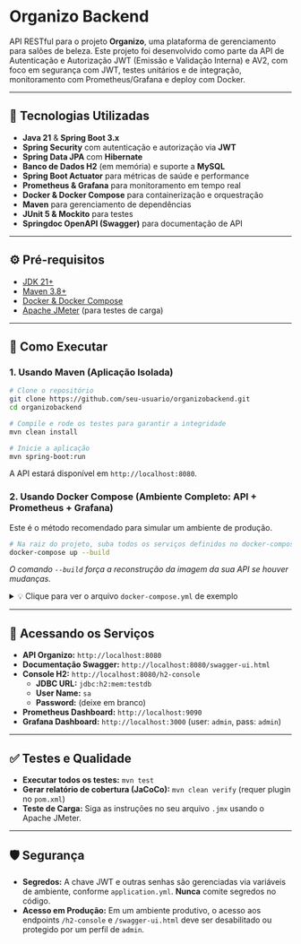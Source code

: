 # Organizo Backend

API RESTful para o projeto **Organizo**, uma plataforma de gerenciamento para salões de beleza. Este projeto foi desenvolvido como parte da API de Autenticação e Autorização JWT (Emissão e Validação Interna) e AV2, com foco em segurança com JWT, testes unitários e de integração, monitoramento com Prometheus/Grafana e deploy com Docker.

---

## 🚀 Tecnologias Utilizadas

- **Java 21** & **Spring Boot 3.x**
- **Spring Security** com autenticação e autorização via **JWT**
- **Spring Data JPA** com **Hibernate**
- **Banco de Dados H2** (em memória) e suporte a **MySQL**
- **Spring Boot Actuator** para métricas de saúde e performance
- **Prometheus & Grafana** para monitoramento em tempo real
- **Docker & Docker Compose** para containerização e orquestração
- **Maven** para gerenciamento de dependências
- **JUnit 5 & Mockito** para testes
- **Springdoc OpenAPI (Swagger)** para documentação de API

---

## ⚙️ Pré-requisitos

- [JDK 21+](https://www.oracle.com/java/technologies/downloads/)
- [Maven 3.8+](https://maven.apache.org/download.cgi)
- [Docker & Docker Compose](https://www.docker.com/products/docker-desktop/)
- [Apache JMeter](https://jmeter.apache.org/download_jmeter.cgi) (para testes de carga)

---

## 🏁 Como Executar

### 1. Usando Maven (Aplicação Isolada)

```bash
# Clone o repositório
git clone https://github.com/seu-usuario/organizobackend.git
cd organizobackend

# Compile e rode os testes para garantir a integridade
mvn clean install

# Inicie a aplicação
mvn spring-boot:run
```
A API estará disponível em `http://localhost:8080`.

### 2. Usando Docker Compose (Ambiente Completo: API + Prometheus + Grafana)

Este é o método recomendado para simular um ambiente de produção.

```bash
# Na raiz do projeto, suba todos os serviços definidos no docker-compose.yml
docker-compose up --build
```
*O comando `--build` força a reconstrução da imagem da sua API se houver mudanças.*

<details>
<summary>💡 Clique para ver o arquivo <code>docker-compose.yml</code> de exemplo</summary>

```yaml
# docker-compose.yml
version: '3.8'

services:
  # Serviço da sua API Spring Boot
  organizobackend:
    build: . # Constrói a imagem a partir do Dockerfile na raiz
    container_name: organizo-backend-app
    ports:
      - "8080:8080"
    environment:
      # Passe variáveis de ambiente para o container
      - JWT_SECRET=minha_chave_super_secreta_para_o_compose_123
      - JWT_EXPIRATION=86400000 # 24 horas
    networks:
      - organizo-net

  # Serviço do Prometheus para coletar métricas
  prometheus:
    image: prom/prometheus:v2.47.2
    container_name: prometheus
    ports:
      - "9090:9090"
    volumes:
      # Mapeia o seu arquivo de configuração local para dentro do container
      - ./prometheus.yml:/etc/prometheus/prometheus.yml
    command:
      - '--config.file=/etc/prometheus/prometheus.yml'
    networks:
      - organizo-net

  # Serviço do Grafana para visualizar as métricas
  grafana:
    image: grafana/grafana-oss:10.2.2
    container_name: grafana
    ports:
      - "3000:3000"
    environment:
      - GF_SECURITY_ADMIN_USER=admin
      - GF_SECURITY_ADMIN_PASSWORD=admin
    networks:
      - organizo-net

networks:
  organizo-net:
    driver: bridge
```
</details>

---

## 📖 Acessando os Serviços

- **API Organizo:** `http://localhost:8080`
- **Documentação Swagger:** `http://localhost:8080/swagger-ui.html`
- **Console H2:** `http://localhost:8080/h2-console`
  - **JDBC URL:** `jdbc:h2:mem:testdb`
  - **User Name:** `sa`
  - **Password:** (deixe em branco)
- **Prometheus Dashboard:** `http://localhost:9090`
- **Grafana Dashboard:** `http://localhost:3000` (user: `admin`, pass: `admin`)

---

## ✅ Testes e Qualidade

- **Executar todos os testes:** `mvn test`
- **Gerar relatório de cobertura (JaCoCo):** `mvn clean verify` (requer plugin no `pom.xml`)
- **Teste de Carga:** Siga as instruções no seu arquivo `.jmx` usando o Apache JMeter.

---

## 🛡️ Segurança

- **Segredos:** A chave JWT e outras senhas são gerenciadas via variáveis de ambiente, conforme `application.yml`. **Nunca** comite segredos no código.
- **Acesso em Produção:** Em um ambiente produtivo, o acesso aos endpoints `/h2-console` e `/swagger-ui.html` deve ser desabilitado ou protegido por um perfil de `admin`.
```
